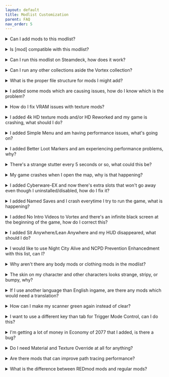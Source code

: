 ```yaml
---
layout: default
title: Modlist Customization
parent: FAQ
nav_order: 5
---
```


<div style="margin-bottom: 1rem;"></div>
<details markdown="1">
<summary>Can I add mods to this modlist?</summary>

this is a test answer

</details>

<div style="margin-bottom: 1rem;"></div>
<details markdown="1">
<summary>Is [mod] compatible with this modlist?</summary>

this is a test answer

</details>

<div style="margin-bottom: 1rem;"></div>
<details markdown="1">
<summary>Can I run this modlist on Steamdeck, how does it work?</summary>

this is a test answer

</details>

<div style="margin-bottom: 1rem;"></div>
<details markdown="1">
<summary>Can I run any other collections aside the Vortex collection?</summary>

this is a test answer

</details>

<div style="margin-bottom: 1rem;"></div>
<details markdown="1">
<summary>What is the proper file structure for mods I might add?</summary>

this is a test answer

</details>

<div style="margin-bottom: 1rem;"></div>
<details markdown="1">
<summary>I added some mods which are causing issues, how do I know which is the problem?</summary>

this is a test answer

</details>

<div style="margin-bottom: 1rem;"></div>
<details markdown="1">
<summary>How do I fix VRAM issues with texture mods?</summary>

this is a test answer

</details>

<div style="margin-bottom: 1rem;"></div>
<details markdown="1">
<summary>I added 4k HD texture mods and/or HD Reworked and my game is crashing, what should I do?</summary>

this is a test answer

</details>

<div style="margin-bottom: 1rem;"></div>
<details markdown="1">
<summary>I added Simple Menu and am having performance issues, what's going on?</summary>

this is a test answer

</details>

<div style="margin-bottom: 1rem;"></div>
<details markdown="1">
<summary>I added Better Loot Markers and am experiencing performance problems, why?</summary>

this is a test answer

</details>

<div style="margin-bottom: 1rem;"></div>
<details markdown="1">
<summary>There's a strange stutter every 5 seconds or so, what could this be?</summary>

this is a test answer

</details>

<div style="margin-bottom: 1rem;"></div>
<details markdown="1">
<summary>My game crashes when I open the map, why is that happening?</summary>

this is a test answer

</details>

<div style="margin-bottom: 1rem;"></div>
<details markdown="1">
<summary>I added Cyberware-EX and now there's extra slots that won't go away even though I uninstalled/disabled, how do I fix it?</summary>

this is a test answer

</details>

<div style="margin-bottom: 1rem;"></div>
<details markdown="1">
<summary>I added Named Saves and I crash everytime I try to run the game, what is happening?</summary>

this is a test answer

</details>

<div style="margin-bottom: 1rem;"></div>
<details markdown="1">
<summary>I added No Intro Videos to Vortex and there's an infinite black screen at the beginning of the game, how do I correct this?</summary>

this is a test answer

</details>

<div style="margin-bottom: 1rem;"></div>
<details markdown="1">
<summary>I added Sit Anywhere/Lean Anywhere and my HUD disappeared, what should I do?</summary>

this is a test answer

</details>

<div style="margin-bottom: 1rem;"></div>
<details markdown="1">
<summary>I would like to use Night City Alive and NCPD Prevention Enhancedment with this list, can I?</summary>

this is a test answer

</details>

<div style="margin-bottom: 1rem;"></div>
<details markdown="1">
<summary>Why aren't there any body mods or clothing mods in the modlist?</summary>

this is a test answer

</details>

<div style="margin-bottom: 1rem;"></div>
<details markdown="1">
<summary>The skin on my character and other characters looks strange, stripy, or bumpy, why?</summary>

this is a test answer

</details>

<div style="margin-bottom: 1rem;"></div>
<details markdown="1">
<summary>If I use another language than English ingame, are there any mods which would need a translation?</summary>

this is a test answer

</details>

<div style="margin-bottom: 1rem;"></div>
<details markdown="1">
<summary>How can I make my scanner green again instead of clear?</summary>

this is a test answer

</details>

<div style="margin-bottom: 1rem;"></div>
<details markdown="1">
<summary>I want to use a different key than tab for Trigger Mode Control, can I do this?</summary>

this is a test answer

</details>

<div style="margin-bottom: 1rem;"></div>
<details markdown="1">
<summary>I'm getting a lot of money in Economy of 2077 that I added, is there a bug?</summary>

this is a test answer

</details>

<div style="margin-bottom: 1rem;"></div>
<details markdown="1">
<summary>Do I need Material and Texture Override at all for anything?</summary>

this is a test answer

</details>

<div style="margin-bottom: 1rem;"></div>
<details markdown="1">
<summary>Are there mods that can improve path tracing performance?</summary>

this is a test answer

</details>

<div style="margin-bottom: 1rem;"></div>
<details markdown="1">
<summary>What is the difference between REDmod mods and regular mods?</summary>

this is a test answer

</details>


